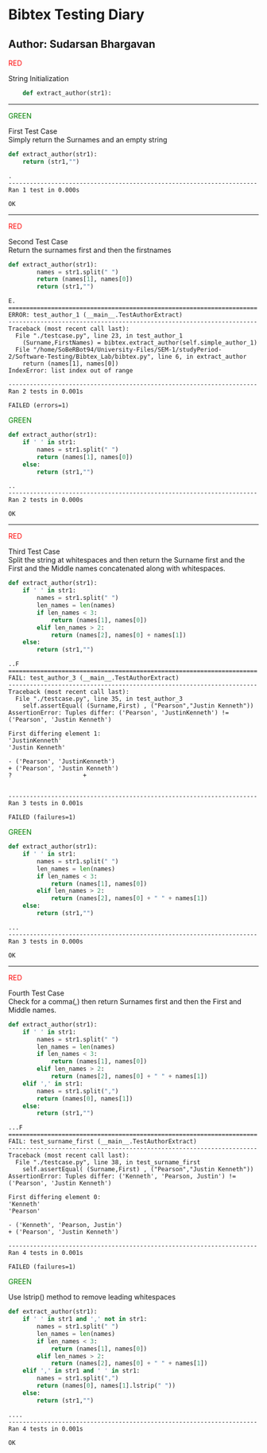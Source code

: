 # Bibtex Testing Diary
## Author: Sudarsan Bhargavan

<span style="color:Red"> RED </span>

String Initialization

```py
    def extract_author(str1):
```
---

<span style="color:Green"> GREEN </span>

First Test Case <br />
Simply return the Surnames and an empty string
```py
def extract_author(str1):
    return (str1,"")
```
```
.
----------------------------------------------------------------------
Ran 1 test in 0.000s

OK
```

---

<span style="color:Red"> RED </span>

Second Test Case <br />
Return the surnames first and then the firstnames
```py
def extract_author(str1):
        names = str1.split(" ")
        return (names[1], names[0])
        return (str1,"")
```
```
E.
======================================================================
ERROR: test_author_1 (__main__.TestAuthorExtract)
----------------------------------------------------------------------
Traceback (most recent call last):
  File "./testcase.py", line 23, in test_author_1
    (Surname,FirstNames) = bibtex.extract_author(self.simple_author_1)
  File "/home/SoBeRBot94/University-Files/SEM-1/studyPeriod-2/Software-Testing/Bibtex_Lab/bibtex.py", line 6, in extract_author
    return (names[1], names[0])
IndexError: list index out of range

----------------------------------------------------------------------
Ran 2 tests in 0.001s

FAILED (errors=1)
```

<span style="color:Green"> GREEN </span>
```py
def extract_author(str1):
    if ' ' in str1:
        names = str1.split(" ")
        return (names[1], names[0])
    else:
        return (str1,"")
```
```
..
----------------------------------------------------------------------
Ran 2 tests in 0.000s

OK
```
---

<span style="color:Red"> RED </span>

Third Test Case <br />
Split the string at whitespaces and then return the Surname first and the First and the Middle names concatenated along with whitespaces.

```py
def extract_author(str1):
    if ' ' in str1:
        names = str1.split(" ")
        len_names = len(names)
        if len_names < 3:
            return (names[1], names[0])
        elif len_names > 2:
            return (names[2], names[0] + names[1])
    else:
        return (str1,"")
```
```
..F
======================================================================
FAIL: test_author_3 (__main__.TestAuthorExtract)
----------------------------------------------------------------------
Traceback (most recent call last):
  File "./testcase.py", line 35, in test_author_3
    self.assertEqual( (Surname,First) , ("Pearson","Justin Kenneth"))
AssertionError: Tuples differ: ('Pearson', 'JustinKenneth') != ('Pearson', 'Justin Kenneth')

First differing element 1:
'JustinKenneth'
'Justin Kenneth'

- ('Pearson', 'JustinKenneth')
+ ('Pearson', 'Justin Kenneth')
?                    +


----------------------------------------------------------------------
Ran 3 tests in 0.001s

FAILED (failures=1)
```
<span style="color:Green"> GREEN </span>

```py
def extract_author(str1):
    if ' ' in str1:
        names = str1.split(" ")
        len_names = len(names)
        if len_names < 3:
            return (names[1], names[0])
        elif len_names > 2:
            return (names[2], names[0] + " " + names[1])
    else:
        return (str1,"")
```
```
...
----------------------------------------------------------------------
Ran 3 tests in 0.000s

OK
```

---

<span style="color:Red"> RED </span>

Fourth Test Case <br />
Check for a comma(,) then return Surnames first and then the First and Middle names.

```py
def extract_author(str1):
    if ' ' in str1:
        names = str1.split(" ")
        len_names = len(names)
        if len_names < 3:
            return (names[1], names[0])
        elif len_names > 2:
            return (names[2], names[0] + " " + names[1])
    elif ',' in str1:
        names = str1.split(",")
        return (names[0], names[1])
    else:
        return (str1,"")
```
```
...F
======================================================================
FAIL: test_surname_first (__main__.TestAuthorExtract)
----------------------------------------------------------------------
Traceback (most recent call last):
  File "./testcase.py", line 38, in test_surname_first
    self.assertEqual( (Surname,First) , ("Pearson","Justin Kenneth"))
AssertionError: Tuples differ: ('Kenneth', 'Pearson, Justin') != ('Pearson', 'Justin Kenneth')

First differing element 0:
'Kenneth'
'Pearson'

- ('Kenneth', 'Pearson, Justin')
+ ('Pearson', 'Justin Kenneth')

----------------------------------------------------------------------
Ran 4 tests in 0.001s

FAILED (failures=1)
```

<span style="color:Green"> GREEN </span>

Use lstrip() method to remove leading whitespaces

```py
def extract_author(str1):
    if ' ' in str1 and ',' not in str1:
        names = str1.split(" ")
        len_names = len(names)
        if len_names < 3:
            return (names[1], names[0])
        elif len_names > 2:
            return (names[2], names[0] + " " + names[1])
    elif ',' in str1 and ' ' in str1:
        names = str1.split(",")
        return (names[0], names[1].lstrip(" "))
    else:
        return (str1,"")
```
```
....
----------------------------------------------------------------------
Ran 4 tests in 0.001s

OK
```
